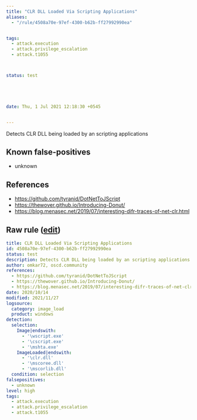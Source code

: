 ```yaml
---
title: "CLR DLL Loaded Via Scripting Applications"
aliases:
  - "/rule/4508a70e-97ef-4300-b62b-ff27992990ea"


tags:
  - attack.execution
  - attack.privilege_escalation
  - attack.t1055



status: test





date: Thu, 1 Jul 2021 12:18:30 +0545


---
```


Detects CLR DLL being loaded by an scripting applications

<!--more-->


## Known false-positives

* unknown



## References

* https://github.com/tyranid/DotNetToJScript
* https://thewover.github.io/Introducing-Donut/
* https://blog.menasec.net/2019/07/interesting-difr-traces-of-net-clr.html


## Raw rule ([edit](https://github.com/SigmaHQ/sigma/edit/master/rules/windows/image_load/image_load_susp_script_dotnet_clr_dll_load.yml))
```yaml
title: CLR DLL Loaded Via Scripting Applications
id: 4508a70e-97ef-4300-b62b-ff27992990ea
status: test
description: Detects CLR DLL being loaded by an scripting applications
author: omkar72, oscd.community
references:
  - https://github.com/tyranid/DotNetToJScript
  - https://thewover.github.io/Introducing-Donut/
  - https://blog.menasec.net/2019/07/interesting-difr-traces-of-net-clr.html
date: 2020/10/14
modified: 2021/11/27
logsource:
  category: image_load
  product: windows
detection:
  selection:
    Image|endswith:
      - '\wscript.exe'
      - '\cscript.exe'
      - '\mshta.exe'
    ImageLoaded|endswith:
      - '\clr.dll'
      - '\mscoree.dll'
      - '\mscorlib.dll'
  condition: selection
falsepositives:
  - unknown
level: high
tags:
  - attack.execution
  - attack.privilege_escalation
  - attack.t1055

```
